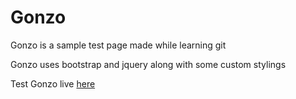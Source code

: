 
# Gonzo

Gonzo is a sample test page made while learning git 

Gonzo uses bootstrap and jquery along with some custom stylings 

Test Gonzo live [here](http://tutor.parseapp.com/)


